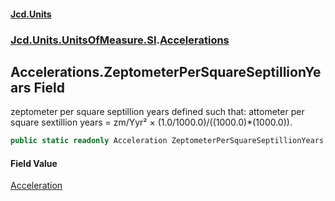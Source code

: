 #### [Jcd.Units](index.md 'index')

### [Jcd.Units.UnitsOfMeasure.SI](Jcd.Units.UnitsOfMeasure.SI.md 'Jcd.Units.UnitsOfMeasure.SI').[Accelerations](Accelerations.md 'Jcd.Units.UnitsOfMeasure.SI.Accelerations')

## Accelerations.ZeptometerPerSquareSeptillionYears Field

zeptometer per square septillion years defined such that: attometer per square sextillion years = zm/Yyr² ×
(1.0/1000.0)/((1000.0)*(1000.0)).

```csharp
public static readonly Acceleration ZeptometerPerSquareSeptillionYears;
```

#### Field Value

[Acceleration](Acceleration.md 'Jcd.Units.UnitTypes.Acceleration')